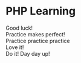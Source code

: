 # PHP Learning  
Good luck!  
Practice makes perfect!  
Practice practice practice  
Love it!  
Do it!
Day day up!
